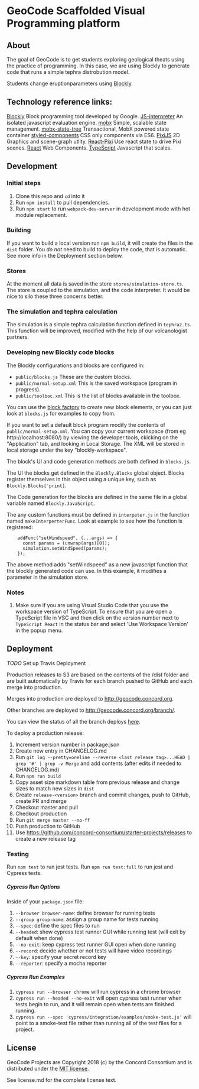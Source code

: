 # GeoCode Scaffolded Visual Programming platform

## About

The goal of GeoCode is to get students exploring geological theats using
the practice of programming. In this case, we are using Blockly to generate
code that runs a simple tephra distrobution model.

Students change eruptionparameters using [Blockly]().

## Technology reference links:
[Blockly](https://developers.google.com/blockly/) Block programming tool developed by Google.
[JS-interpreter](https://github.com/NeilFraser/JS-Interpreter) An isolated javascript evaluation engine.
[mobx](https://github.com/mobxjs/mobx) Simple, scalable state management.
[mobx-state-tree](https://github.com/mobxjs/mobx-state-tree)  Transactional, MobX powered state container
[styled-components](https://www.styled-components.com/) CSS only components via ES6.
[PixiJS](http://www.pixijs.com/) 2D Graphics and scene-graph utlity.
[React-Pixi](https://reactpixi.org/) Use react state to drive Pixi scenes.
[React](https://reactjs.org/) Web Components.
[TypeScript](https://www.typescriptlang.org/) Javascript that scales.


## Development

### Initial steps

1. Clone this repo and `cd` into it
2. Run `npm install` to pull dependencies.
3. Run `npm start` to run `webpack-dev-server` in development mode with hot module replacement.

### Building

If you want to build a local version run `npm build`, it will create the files in the `dist` folder.
You *do not* need to build to deploy the code, that is automatic.  See more info in the Deployment section below.

### Stores

At the moment all data is saved in the store `stores/simulation-store.ts`.
The store is coupled to the simulation, and the code interpreter. It would be
nice to silo these three concerns better.

### The simulation and tephra calculation

The simulation is a simple tephra calculation function defined in `tephra2.ts`.
This function will be improved, modified with the help of our volcanologist partners.

### Developing new Blockly code blocks
The Blockly configurations and blocks are configured in:
* `public/blocks.js` These are the custom blocks.
* `public/normal-setup.xml` This is the saved workspace (program in progress).
* `public/toolboc.xml` This is the list of blocks available in the toolbox.

You can use the [block factory](https://blockly-demo.appspot.com/static/demos/blockfactory/index.html)
to create new block elements, or you can just look at `blocks.js` for examples to copy from.

If you want to set a default block program modify the contents of `public/normal-setup.xml`.
You can copy your current workspace (from eg http://localhost:8080/) by viewing the
developer tools, ckicking on the "Application" tab, and looking in Local Storage. The
XML will be stored in local storage under the key "blockly-workspace".

The block's UI and code generation methods are both defined in `blocks.js`.  

The UI the blocks get defined in the `Blockly.Blocks` global object.
Blocks register themselves in this object using a unique key, such as
`Blockly.Blocks['print]`.

The Code generation for the blocks are defined in the same file in a global variable
named `Blockly.JavaScript`.

The any custom functions must be defined in `interpeter.js` in the function named
`makeInterperterFunc`.  Look at example to see how the function is registered:

```
    addFunc("setWindspeed", (...args) => {
      const params = (unwrap(args)[0]);
      simulation.setWindSpeed(params);
    });

```

The above method adds "setWindspeed" as a new javascript function that the
blockly generated code can use.  In this example, it modifies a parameter in the
simulation store.

### Notes

1. Make sure if you are using Visual Studio Code that you use the workspace version of TypeScript.
   To ensure that you are open a TypeScript file in VSC and then click on the version number next to
   `TypeScript React` in the status bar and select 'Use Workspace Version' in the popup menu.

## Deployment

*TODO* Set up Travis Deployment

Production releases to S3 are based on the contents of the /dist folder and are built automatically by Travis
for each branch pushed to GitHub and each merge into production.

Merges into production are deployed to http://geocode.concord.org.

Other branches are deployed to http://geocode.concord.org/branch/<name>.

You can view the status of all the branch deploys [here](https://travis-ci.org/concord-consortium/geocode/branches).

To deploy a production release:

1. Increment version number in package.json
2. Create new entry in CHANGELOG.md
3. Run `git log --pretty=oneline --reverse <last release tag>...HEAD | grep '#' | grep -v Merge` and add contents (after edits if needed to CHANGELOG.md)
4. Run `npm run build`
5. Copy asset size markdown table from previous release and change sizes to match new sizes in `dist`
6. Create `release-<version>` branch and commit changes, push to GitHub, create PR and merge
7. Checkout master and pull
8. Checkout production
9. Run `git merge master --no-ff`
10. Push production to GitHub
11. Use https://github.com/concord-consortium/starter-projects/releases to create a new release tag

### Testing

Run `npm test` to run jest tests. Run `npm run test:full` to run jest and Cypress tests.

##### Cypress Run Options

Inside of your `package.json` file:
1. `--browser browser-name`: define browser for running tests
2. `--group group-name`: assign a group name for tests running
3. `--spec`: define the spec files to run
4. `--headed`: show cypress test runner GUI while running test (will exit by default when done)
5. `--no-exit`: keep cypress test runner GUI open when done running
6. `--record`: decide whether or not tests will have video recordings
7. `--key`: specify your secret record key
8. `--reporter`: specify a mocha reporter

##### Cypress Run Examples

1. `cypress run --browser chrome` will run cypress in a chrome browser
2. `cypress run --headed --no-exit` will open cypress test runner when tests begin to run, and it will remain open when tests are finished running.
3. `cypress run --spec 'cypress/integration/examples/smoke-test.js'` will point to a smoke-test file rather than running all of the test files for a project.

## License

GeoCode  Projects are Copyright 2018 (c) by the Concord Consortium and is distributed under the [MIT license](http://www.opensource.org/licenses/MIT).

See license.md for the complete license text.
